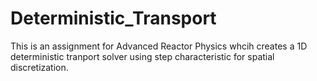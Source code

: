 # Deterministic_Transport
This is an assignment for Advanced Reactor Physics whcih creates a 1D deterministic tranport solver using step characteristic for spatial discretization.
